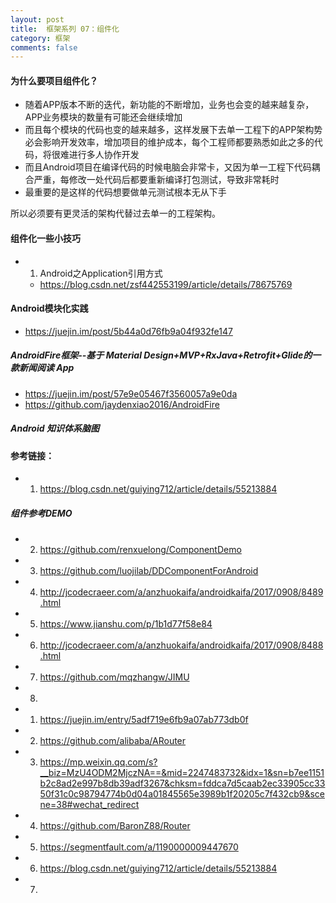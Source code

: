 ```yaml
---
layout: post
title:  框架系列 07：组件化
category: 框架
comments: false
---
```

 
#### 为什么要项目组件化？

* 随着APP版本不断的迭代，新功能的不断增加，业务也会变的越来越复杂，APP业务模块的数量有可能还会继续增加
* 而且每个模块的代码也变的越来越多，这样发展下去单一工程下的APP架构势必会影响开发效率，增加项目的维护成本，每个工程师都要熟悉如此之多的代码，将很难进行多人协作开发
* 而且Android项目在编译代码的时候电脑会非常卡，又因为单一工程下代码耦合严重，每修改一处代码后都要重新编译打包测试，导致非常耗时
* 最重要的是这样的代码想要做单元测试根本无从下手

所以必须要有更灵活的架构代替过去单一的工程架构。
 
#### 组件化一些小技巧

* 01. Android之Application引用方式
	* <https://blog.csdn.net/zsf442553199/article/details/78675769>
 
#### Android模块化实践

* <https://juejin.im/post/5b44a0d76fb9a04f932fe147>
 
##### AndroidFire框架--基于 Material Design+MVP+RxJava+Retrofit+Glide的一款新闻阅读 App
* <https://juejin.im/post/57e9e05467f3560057a9e0da>
* <https://github.com/jaydenxiao2016/AndroidFire>
 
#####  Android 知识体系脑图


  
 
#### 参考链接：
 
* 1. <https://blog.csdn.net/guiying712/article/details/55213884>

##### 组件参考DEMO
* 2. <https://github.com/renxuelong/ComponentDemo>
* 3. <https://github.com/luojilab/DDComponentForAndroid>
* 4. <http://jcodecraeer.com/a/anzhuokaifa/androidkaifa/2017/0908/8489.html>
* 5. <https://www.jianshu.com/p/1b1d77f58e84>
* 6. <http://jcodecraeer.com/a/anzhuokaifa/androidkaifa/2017/0908/8488.html>
* 7. <https://github.com/mqzhangw/JIMU>
* 8. 



* 1. <https://juejin.im/entry/5adf719e6fb9a07ab773db0f>
* 2. <https://github.com/alibaba/ARouter>
* 3. <https://mp.weixin.qq.com/s?__biz=MzU4ODM2MjczNA==&mid=2247483732&idx=1&sn=b7ee1151b2c8ad2e997b8db39adf3267&chksm=fddca7d5caab2ec33905cc3350f31c0c98794774b0d04a01845565e3989b1f20205c7f432cb9&scene=38#wechat_redirect>
* 4. <https://github.com/BaronZ88/Router>
* 5. <https://segmentfault.com/a/1190000009447670>
* 6. <https://blog.csdn.net/guiying712/article/details/55213884>
* 7. 
 
 
 
 
 
 
 
 
 
 
 
 
 
 
 
 
